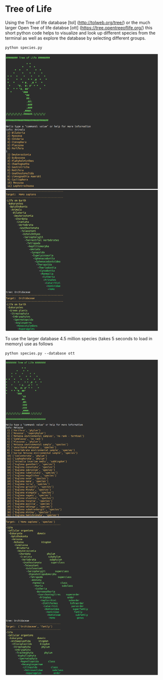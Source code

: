 # Tree of Life

Using the Tree of life database [tol] (http://tolweb.org/tree/) or the much larger Open Tree of life databse [ott] (https://tree.opentreeoflife.org/) this short python code helps to visualize and look up different species from the terminal as well as explore the database by selecting different groups.

```
python species.py
```

<p align="center">
  <img width="500" src="images/info.png">
  <img width="500" src="images/tree.png">
</p>

To use the larger database 4.5 million species (takes 5 seconds to load in memory) use as follows

```
python species.py --database ott
```

<p align="center">
  <img width="500" src="images/info_ott.png">
  <img width="500" src="images/tree_ott.png">
</p>